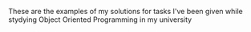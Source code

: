 These are the examples of my solutions for tasks I've been given while stydying Object Oriented Programming in my university
